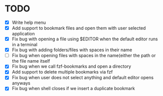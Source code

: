 # TODO
- [x] Write help menu
- [x] Add support to bookmark files and open them with user selected application
- [x] Fix bug with opening a file using $EDITOR when the default editor runs in a terminal
- [x] Fix bug with adding folders/files with spaces in their name
- [ ] Fix bug when opening files with spaces in the name(either the path or the file name itself
- [x] Fix bug when we call fzf-bookmarks and open a directory
- [x] Add support to delete multiple bookmarks via fzf
- [x] Fix bug when user does not select anything and default editor opens anyways
- [x] Fix bug when shell closes if we insert a duplicate bookmark
